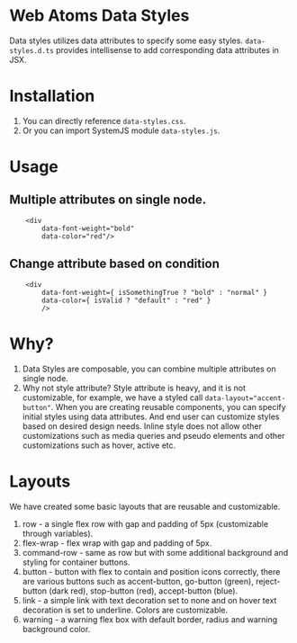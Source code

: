 # Web Atoms Data Styles
Data styles utilizes data attributes to specify some easy styles. `data-styles.d.ts` provides intellisense to add corresponding data attributes in JSX.

# Installation
1. You can directly reference `data-styles.css`.
2. Or you can import SystemJS module `data-styles.js`.

# Usage

## Multiple attributes on single node.
```tsx
    <div
        data-font-weight="bold"
        data-color="red"/>
```

## Change attribute based on condition
```tsx
    <div
        data-font-weight={ isSomethingTrue ? "bold" : "normal" }
        data-color={ isValid ? "default" : "red" }
        />
```

# Why?
1. Data Styles are composable, you can combine multiple attributes on single node.
2. Why not style attribute? Style attribute is heavy, and it is not customizable, for example, we have a styled call `data-layout="accent-button"`. When you are creating reusable components, you can specify initial styles using data attributes. And end user can customize styles based on desired design needs. Inline style does not allow other customizations such as media queries and pseudo elements and other customizations such as hover, active etc.

# Layouts
We have created some basic layouts that are reusable and customizable.

1. row - a single flex row with gap and padding of 5px (customizable through variables).
2. flex-wrap - flex wrap with gap and padding of 5px.
3. command-row - same as row but with some additional background and styling for container buttons.
4. button - button with flex to contain and position icons correctly, there are various buttons such as accent-button, go-button (green), reject-button (dark red), stop-button (red), accept-button (blue).
5. link - a simple link with text decoration set to none and on hover text decoration is set to underline. Colors are customizable.
6. warning - a warning flex box with default border, radius and warning background color.
